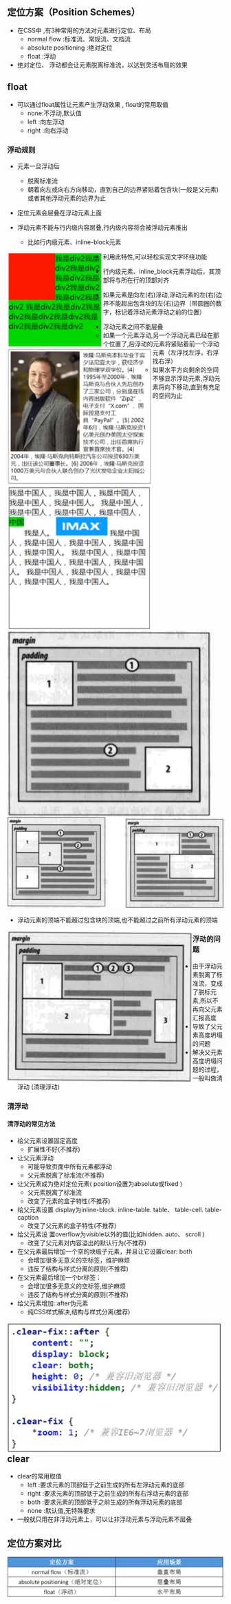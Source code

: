 ## 定位方案（Position Schemes）

- 在CSS中 ,有3种常用的方法对元素进行定位、布局
  - normal flow :标准流、常规流、文档流
  - absolute positioning :绝对定位
  - float :浮动
- 绝对定位、 浮动都会让元素脱离标准流，以达到灵活布局的效果

## float

- 可以通过float属性让元素产生浮动效果 , float的常用取值
  - none:不浮动,默认值
  - left :向左浮动
  - right :向右浮动

### 浮动规则

- 元素一旦浮动后
  - 脱离标准流
  - 朝着向左或向右方向移动，直到自己的边界紧贴着包含块(一般是父元素)或者其他浮动元素的边界为止
- 定位元素会层叠在浮动元素上面

- 浮动元素不能与行内级内容层叠,行内级内容将会被浮动元素推出
  - 比如行内级元素、inline-block元素

<img src="images/image-20211113173842217.png" alt="image-20211113173842217" style="zoom:50%;float:left" />

- 利用此特性,可以轻松实现文字环绕功能

<img src="images/image-20211113173926837.png" alt="image-20211113173926837" style="zoom:50%;float:left" />

- 行内级元素、inline_block元素浮动后，其顶部将与所在行的顶部对齐

<img src="images/image-20211113175055947.png" alt="image-20211113175055947" style="zoom:50%;float:left" />

- 如果元素是向左(右)浮动,浮动元素的左(右)边界不能超出包含块的左(右)边界（带圆圈的数字，标记着浮动元素浮动之前的位置）

<img src="images/image-20211113175235310.png" alt="image-20211113175235310" style="zoom:50%;float:left" />

- 浮动元素之间不能层叠
  - 如果一个元素浮动,另一个浮动元素已经在那个位置了,后浮动的元素将紧贴着前一个浮动元素（左浮找左浮，右浮找右浮）
  - 如果水平方向剩余的空间不够显示浮动元素,浮动元素将向下移动,直到有充足的空间为止

![image-20211113175630783](images/image-20211113175630783.png)

- 浮动元素的顶端不能超过包含块的顶端,也不能超过之前所有浮动元素的顶端

<img src="images/image-20211113175520984.png" alt="image-20211113175520984" style="zoom:50%;float:left" />

### 浮动的问题

- 由于浮动元素脱离了标准流，变成了脱标元素,所以不再向父元素汇报高度
- 导致了父元素高度坍塌的问题
- 解决父元素高度坍塌问题的过程，一般叫做清浮动 (清理浮动)

### 清浮动

#### 清浮动的常见方法

- 给父元素设置固定高度
  - 扩展性不好(不推荐)
- 让父元素浮动
  - 可能导致页面中所有元素都浮动
  - 父元索脱离了标准流(不推荐)
- 让父元素成为绝对定位元素( position设置为absolute或fixed )
  - 父元索脱离了标准流
  - 改变了元素的盒子特性(不推荐)
- 给父元素设置 display为inline-block. inline-table. table、 table-cell. table-caption
  - 改变了父元素的盒子特性(不推荐)
- 给父元素设 置overflow为visible以外的值(比如hidden. auto、 scroll )
  - 改变了父元素对内容溢出的默认行为(不推荐)
- 在父元素最后增加一个空的块级子元素，并且让它设置clear: both
  - 会增加很多无意义的空标签，维护麻烦
  - 违反了结构与样式分离的原则(不推荐)
- 在父元素最后增加一个br标签：<br clear="all">
  - 会增加很多无意义的空标签,维护麻烦
  - 违反了结构与样式分离的原则(不推荐)
- 给父元素增加::after伪元素
  - 纯CSS样式解决,结构与样式分离(推荐)

<img src="images/image-20211113201336076.png" alt="image-20211113201336076" style="zoom:50%;float:left" />

## clear

- clear的常用取值
  - left :要求元素的顶部低于之前生成的所有左浮动元素的底部
  - right :要求元素的顶部低于之前生成的所有右浮动元素的底部
  - both :要求元素的顶部低于之前生成的所有浮动元素的底部
  - none :默认值,无特殊要求
- 一般就只用在非浮动元素上，可以让非浮动元素与浮动元素不层叠

## 定位方案对比

![image-20211113205754153](images/image-20211113205754153.png)